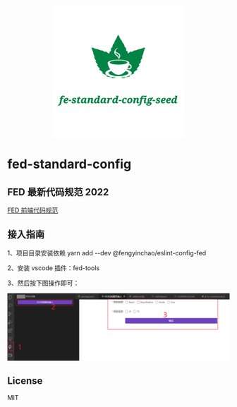 <div align=center><img src="./logo.png"/></div>

# fed-standard-config

## FED 最新代码规范 2022

[FED 前端代码规范](https://www.yuque.com/fengyinchao/awb51o/ksm7sc/edit)

## 接入指南

1、项目目录安装依赖  yarn add --dev @fengyinchao/eslint-config-fed

2、安装 vscode 插件：fed-tools

3、然后按下图操作即可：
<div align=center><img src="./image.png"/></div>

## License

MIT




